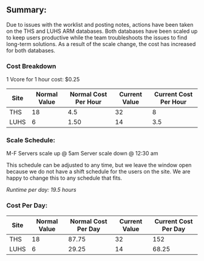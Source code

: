 ## Summary: 
Due to issues with the worklist and posting notes, actions have been taken on the THS and LUHS ARM databases. Both databases have been scaled up to keep users productive while the team troubleshoots the issues to find long-term solutions. As a result of the scale change, the cost has increased for both databases.
### Cost Breakdown
1 Vcore for 1 hour cost: $0.25

| Site | Normal Value | Normal Cost Per Hour | Current Value | Current Cost Per Hour |
| ---- | ------------ | -------------------- | ------------- | --------------------- |
| THS  | 18           | 4.5                  | 32            | 8                     |
| LUHS | 6            | 1.50                 | 14            | 3.5                   |

### Scale Schedule: 
M-F 
Servers scale up @ 5am
Server scale down @ 12:30 am


This schedule can be adjusted to any time, but we leave the window open because we do not have a shift schedule for the users on the site. We are happy to change this to any schedule that fits.

*Runtime per day: 19.5 hours*


### Cost Per Day:

| Site | Normal Value | Normal Cost Per Day | Current Value | Current Cost Per Day |
| ---- | ------------ | ------------------- | ------------- | -------------------- |
| THS  | 18           | 87.75               | 32            | 152                  |
| LUHS | 6            | 29.25               | 14            | 68.25                |


